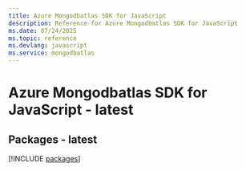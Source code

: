```yaml
---
title: Azure Mongodbatlas SDK for JavaScript
description: Reference for Azure Mongodbatlas SDK for JavaScript
ms.date: 07/24/2025
ms.topic: reference
ms.devlang: javascript
ms.service: mongodbatlas
---
```

# Azure Mongodbatlas SDK for JavaScript - latest
## Packages - latest
[!INCLUDE [packages](mongodbatlas-index.md)]